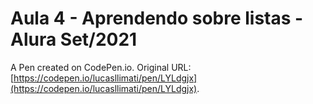 # Aula 4 - Aprendendo sobre listas - Alura Set/2021

A Pen created on CodePen.io. Original URL: [https://codepen.io/lucasllimati/pen/LYLdgjx](https://codepen.io/lucasllimati/pen/LYLdgjx).


